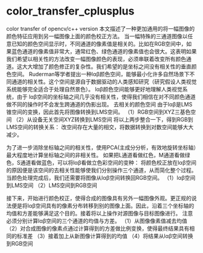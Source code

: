 ﻿# color_transfer_cplusplus
color transfer of opencv/c++ version 
本文描述了一种更加通用的将一幅图像的颜色特征应用到另一幅图像上面的颜色校正方法。
当一幅特殊的三通道图像以任意已知的颜色空间显示时，不同通道的像素值是相关的。比如在RGB空间中，如果蓝色通道的像素值非常大，通常红色、绿色通道的像素值也会很大。这表明如果我们希望以相关性的方法改变一幅图像颜色的表现，必须串联着改变所有颜色通道。这大大增加了颜色修正的复杂性。我们希望的是坐标之间没有相关性的垂直颜色空间。
Ruderman等学者提出一种lαβ颜色空间，能够最小化许多自然场景下不同通道的相关性。这个空间是源自于数据驱动的人类感知研究（研究假设人类视觉系统能够完全适合于处理自然景色）。 lαβ颜色空间能够更好地理解人类视觉系统，由于 lαβ空间的坐标轴之间几乎没有相关性，使得我们相信在对不同颜色通道做不同的操作时不会发生跨通道的伪影出现。
去相关的颜色空间
由于lαβ是LMS锥空间的变换，因此首先将图像转换到LMS空间。
（1）RGB空间到XYZ三基色空间
（2）从设备无关空间XYZ转换到LMS空间
将以上两步整合一下，得到RGB到LMS空间的转换关系：
改空间存在大量的相交，将数据转换到对数空间能够大大减少。
  
为了进一步消除坐标轴之间的相关性，使用PCA(主成分分析，有效地旋转坐标轴）最大程度地计算坐标轴之间的非相关性。
如果把L通道看做红色，M通道看做绿色，S通道看做蓝色，可以将lαβ看做立色彩空间的变种：
将颜色校正放在lαβ空间的原因便是该空间的去相关性能够使我们分别操作三个通道，从而简化整个过程。
当颜色处理完成后，我们还需要将图像从lαβ空间转换回RGB空间。
（1）lαβ空间到LMS空间
（2）LMS空间到RGB空间

接下来，开始进行颜色校正，使得合成的图像具有另外一幅图像外观。更正规的说法便是将lαβ空间具有的像素分布转移到别的图像上面。因此，沿着三个坐标轴的均值和方差能够满足这个目的。接着将以上操作对源图像与目标图像进行。
注意必须分别计算lαβ空间的三个通道的均值与方差。
（1）从图像像素值减去均值
（2）对合成图像的像素点通过计算得到的方差做比例变换，使得最终结果具有相同的标准差
（3）接着加上从新图像计算得到的均值
（4）将结果从lαβ空间转换到RGB空间
